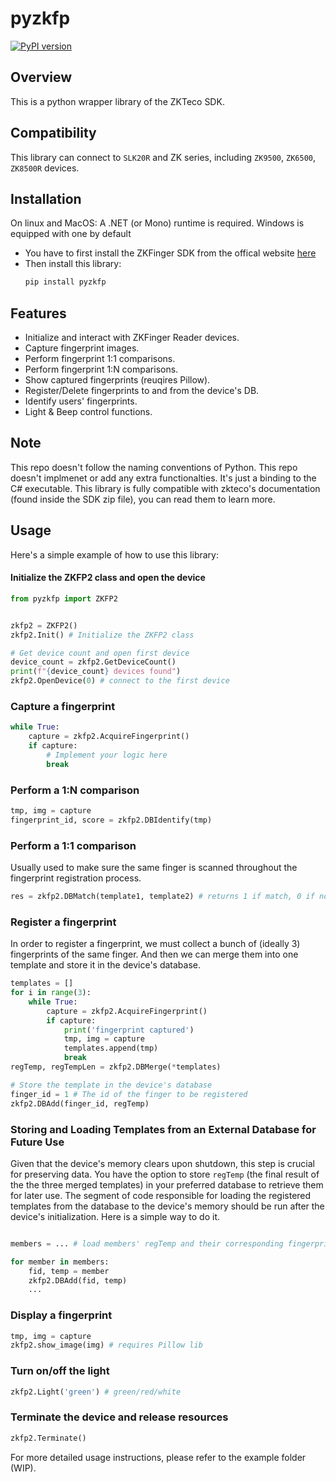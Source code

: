 # pyzkfp


[![PyPI version](https://badge.fury.io/py/pyzkfp.svg)](https://badge.fury.io/py/pyzkfp)

## Overview
This is a python wrapper library of the ZKTeco SDK.

## Compatibility
This library can connect to `SLK20R` and ZK series, including `ZK9500`, `ZK6500`, `ZK8500R` devices.
 
## Installation
On linux and MacOS: A .NET (or Mono) runtime is required. Windows is equipped with one by default
- You have to first install the ZKFinger SDK from the offical website [here](https://www.zkteco.com/en/Biometrics_Module_SDK/) 
- Then install this library:
    ```bash
    pip install pyzkfp
    ```

## Features
- Initialize and interact with ZKFinger Reader devices.
- Capture fingerprint images.
- Perform fingerprint 1:1 comparisons.
- Perform fingerprint 1:N comparisons.
- Show captured fingerprints (reuqires Pillow).
- Register/Delete fingerprints to and from the device's DB.
- Identify users' fingerprints.
- Light & Beep control functions.

## Note
This repo doesn't follow the naming conventions of Python. This repo doesn't implmenet or add any extra functionalties. It's just a binding to the C# executable. 
This library is fully compatible with zkteco's documentation (found inside the SDK zip file), you can read them to learn more. 

## Usage
Here's a simple example of how to use this library:

#### Initialize the ZKFP2 class and open the device
```python
from pyzkfp import ZKFP2


zkfp2 = ZKFP2()
zkfp2.Init() # Initialize the ZKFP2 class

# Get device count and open first device
device_count = zkfp2.GetDeviceCount()
print(f"{device_count} devices found")
zkfp2.OpenDevice(0) # connect to the first device
```

### Capture a fingerprint
```python
while True:
    capture = zkfp2.AcquireFingerprint()
    if capture:
        # Implement your logic here
        break
```

### Perform a 1:N comparison
```python
tmp, img = capture
fingerprint_id, score = zkfp2.DBIdentify(tmp)
```

### Perform a 1:1 comparison
Usually used to make sure the same finger is scanned throughout the fingerprint registration process. 
```python
res = zkfp2.DBMatch(template1, template2) # returns 1 if match, 0 if not
```

### Register a fingerprint
In order to register a fingerprint, we must collect a bunch of (ideally 3) fingerprints of the same finger. And then we can merge them into one template and store it in the device's database.
```python
templates = []
for i in range(3):
    while True:
        capture = zkfp2.AcquireFingerprint()
        if capture:
            print('fingerprint captured')
            tmp, img = capture
            templates.append(tmp)
            break
regTemp, regTempLen = zkfp2.DBMerge(*templates)

# Store the template in the device's database
finger_id = 1 # The id of the finger to be registered
zkfp2.DBAdd(finger_id, regTemp)
```

### Storing and Loading Templates from an External Database for Future Use

Given that the device's memory clears upon shutdown, this step is crucial for preserving data. You have the option to store `regTemp` (the final result of the the three merged templates) in your preferred database to retrieve them for later use. The segment of code responsible for loading the registered templates from the database to the device's memory should be run after the device's initialization. Here is a simple way to do it.

```python

members = ... # load members' regTemp and their corresponding fingerprint_id from your database.

for member in members:
    fid, temp = member
    zkfp2.DBAdd(fid, temp)
    ...  
```

### Display a fingerprint
```python
tmp, img = capture
zkfp2.show_image(img) # requires Pillow lib
```

### Turn on/off the light
```python
zkfp2.Light('green') # green/red/white
```

### Terminate the device and release resources
```python
zkfp2.Terminate()
```

For more detailed usage instructions, please refer to the example folder (WIP).

